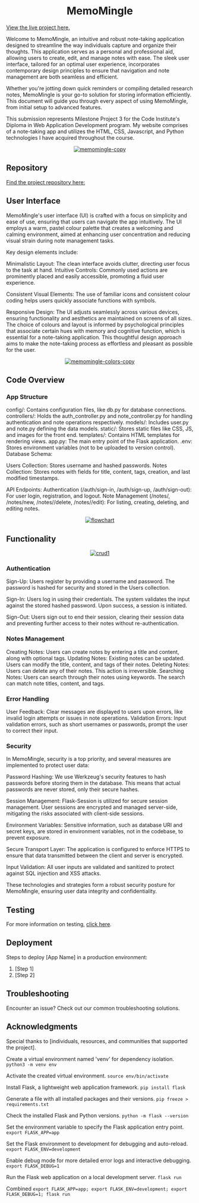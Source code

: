 
<h1 align="center">MemoMingle</h1>

[View the live project here.](https://memomingle.vercel.app/)

Welcome to MemoMingle, an intuitive and robust note-taking application designed to streamline the way individuals capture and organize their thoughts. This application serves as a personal and professional aid, allowing users to create, edit, and manage notes with ease. The sleek user interface, tailored for an optimal user experience, incorporates contemporary design principles to ensure that navigation and note management are both seamless and efficient.

Whether you're jotting down quick reminders or compiling detailed research notes, MemoMingle is your go-to solution for storing information efficiently. This document will guide you through every aspect of using MemoMingle, from initial setup to advanced features.

This submission represents Milestone Project 3 for the Code Institute's Diploma in Web Application Development program. My website comprises of a note-taking app and utilizes the HTML, CSS,  Javascript, and Python technologies I have acquired throughout the course.




<div align="center">
<a href="https://ibb.co/T1yzLCd"><img src="https://i.ibb.co/hc0pfqw/memomingle-copy.jpg" alt="memomingle-copy" border="0"></a>
</div>

## Repository

[Find the project repository here:](https://github.com/Moodyw03/MemoMingle)

## User Interface
MemoMingle's user interface (UI) is crafted with a focus on simplicity and ease of use, ensuring that users can navigate the app intuitively. The UI employs a warm, pastel colour palette that creates a welcoming and calming environment, aimed at enhancing user concentration and reducing visual strain during note management tasks.

Key design elements include:

Minimalistic Layout: The clean interface avoids clutter, directing user focus to the task at hand.
Intuitive Controls: Commonly used actions are prominently placed and easily accessible, promoting a fluid user experience.

Consistent Visual Elements: The use of familiar icons and consistent colour coding helps users quickly associate functions with symbols.

Responsive Design: The UI adjusts seamlessly across various devices, ensuring functionality and aesthetics are maintained on screens of all sizes.
The choice of colours and layout is informed by psychological principles that associate certain hues with memory and cognitive function, which is essential for a note-taking application. This thoughtful design approach aims to make the note-taking process as effortless and pleasant as possible for the user.

<div align="center"><a href="https://ibb.co/FY9j5t5"><img src="https://i.ibb.co/vdbK383/memomingle-colors-copy.jpg" alt="memomingle-colors-copy" border="0"></a>
</div>


## Code Overview

### App Structure

config/: Contains configuration files, like db.py for database connections.
controllers/: Holds the auth_controller.py and note_controller.py for handling authentication and note operations respectively.
models/: Includes user.py and note.py defining the data models.
static/: Stores static files like CSS, JS, and images for the front end.
templates/: Contains HTML templates for rendering views.
app.py: The main entry point of the Flask application.
.env: Stores environment variables (not to be uploaded to version control).
Database Schema:

Users Collection: Stores username and hashed passwords.
Notes Collection: Stores notes with fields for title, content, tags, creation, and last modified timestamps.

API Endpoints:
Authentication (/auth/sign-in, /auth/sign-up, /auth/sign-out): For user login, registration, and logout.
Note Management (/notes/, /notes/new, /notes/<id>/delete, /notes/<id>/edit): For listing, creating, deleting, and editing notes.


<div align="center"><a href="https://ibb.co/vvSkVMb"><img src="https://i.ibb.co/yBrqdxD/flowchart.jpg" alt="flowchart" border="0"></a></div>

## Functionality
<div align="center"><a href="https://ibb.co/DMP8830"><img src="https://i.ibb.co/X5f33mc/crud1.jpg" alt="crud1" border="0"></a></div>

### Authentication

Sign-Up: Users register by providing a username and password. The password is hashed for security and stored in the Users collection.

Sign-In: Users log in using their credentials. The system validates the input against the stored hashed password. Upon success, a session is initiated.

Sign-Out: Users sign out to end their session, clearing their session data and preventing further access to their notes without re-authentication.

### Notes Management

Creating Notes: Users can create notes by entering a title and content, along with optional tags.
Updating Notes: Existing notes can be updated. Users can modify the title, content, and tags of their notes.
Deleting Notes: Users can delete any of their notes. This action is irreversible.
Searching Notes: Users can search through their notes using keywords. The search can match note titles, content, and tags.

### Error Handling

User Feedback: Clear messages are displayed to users upon errors, like invalid login attempts or issues in note operations.
Validation Errors: Input validation errors, such as short usernames or passwords, prompt the user to correct their input.


### Security

In MemoMingle, security is a top priority, and several measures are implemented to protect user data:

Password Hashing: We use Werkzeug's security features to hash passwords before storing them in the database. This means that actual passwords are never stored, only their secure hashes.

Session Management: Flask-Session is utilized for secure session management. User sessions are encrypted and managed server-side, mitigating the risks associated with client-side sessions.

Environment Variables: Sensitive information, such as database URI and secret keys, are stored in environment variables, not in the codebase, to prevent exposure.

Secure Transport Layer: The application is configured to enforce HTTPS to ensure that data transmitted between the client and server is encrypted.

Input Validation: All user inputs are validated and sanitized to protect against SQL injection and XSS attacks.

These technologies and strategies form a robust security posture for MemoMingle, ensuring user data integrity and confidentiality.

## Testing 
For more information on testing, [click here](https://github.com/Moodyw03/MemoMingle/blob/main/testing.md).



## Deployment
Steps to deploy [App Name] in a production environment:
1. [Step 1]
2. [Step 2]


## Troubleshooting
Encounter an issue? Check out our common troubleshooting solutions.


## Acknowledgments
Special thanks to [individuals, resources, and communities that supported the project].



































Create a virtual environment named 'venv' for dependency isolation.
`python3 -m venv env`

Activate the created virtual environment.
`source env/bin/activate`

Install Flask, a lightweight web application framework.
`pip install flask`

Generate a file with all installed packages and their versions.
`pip freeze > requirements.txt`

Check the installed Flask and Python versions.
`python -m flask --version`

Set the environment variable to specify the Flask application entry point.
`export FLASK_APP=app`

Set the Flask environment to development for debugging and auto-reload.
`export FLASK_ENV=development`

Enable debug mode for more detailed error logs and interactive debugging.
`export FLASK_DEBUG=1`

Run the Flask web application on a local development server.
`flask run`

Combined
`export FLASK_APP=app; export FLASK_ENV=development; export FLASK_DEBUG=1; flask run`
